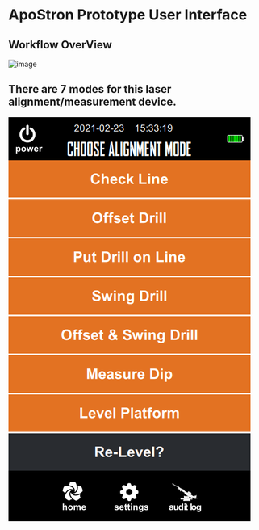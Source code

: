 # ApoStron Prototype User Interface

## Workflow OverView

![image](https://github.com/mengfei-liu/ApoStron_GUI/workflow_img/workflow.gif)

## There are 7 modes for this laser alignment/measurement device.

![image](https://github.com/mengfei-liu/ApoStron_GUI/blob/master/workflow_img/Mode_Page/Mode_List.png)